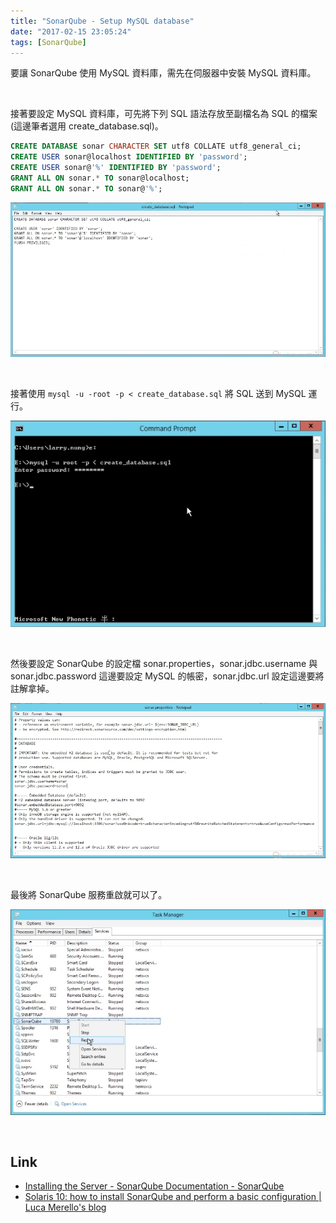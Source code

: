 ```yaml
---
title: "SonarQube - Setup MySQL database"
date: "2017-02-15 23:05:24"
tags: [SonarQube]
---
```



要讓 SonarQube 使用 MySQL 資料庫，需先在伺服器中安裝 MySQL 資料庫。  

<!-- More -->

<br/>


接著要設定 MySQL 資料庫，可先將下列 SQL 語法存放至副檔名為 SQL 的檔案 (這邊筆者選用 create_database.sql)。  

```sql
CREATE DATABASE sonar CHARACTER SET utf8 COLLATE utf8_general_ci;
CREATE USER sonar@localhost IDENTIFIED BY 'password';
CREATE USER sonar@'%' IDENTIFIED BY 'password';
GRANT ALL ON sonar.* TO sonar@localhost;
GRANT ALL ON sonar.* TO sonar@'%';
```

![1.png](1.png)

<br/>


接著使用 `mysql -u -root -p < create_database.sql` 將 SQL 送到 MySQL 運行。  

![2.png](2.png)

<br/>


然後要設定 SonarQube 的設定檔 sonar.properties，sonar.jdbc.username 與 sonar.jdbc.password 這邊要設定 MySQL 的帳密，sonar.jdbc.url 設定這邊要將註解拿掉。   

![3.png](3.png)

<br/>


最後將 SonarQube 服務重啟就可以了。  

![4.png](4.png)

<br/>


Link
----
* [Installing the Server - SonarQube Documentation - SonarQube](https://docs.sonarqube.org/display/SONAR/Installing+the+Server)
* [Solaris 10: how to install SonarQube and perform a basic configuration | Luca Merello's blog](https://lucamerello.wordpress.com/2014/08/06/solaris-10-how-to-install-sonarqube-and-perform-a-basic-configuration/)
